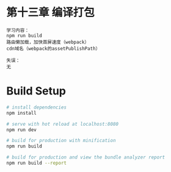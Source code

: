 # 第十三章 编译打包
```
学习内容：
npm run build
路由懒加载，加快首屏速度（webpack）
cdn域名（webpack的assetPublishPath）
```
```
失误：
无
```
   
# Build Setup

``` bash
# install dependencies
npm install

# serve with hot reload at localhost:8080
npm run dev

# build for production with minification
npm run build

# build for production and view the bundle analyzer report
npm run build --report
```
